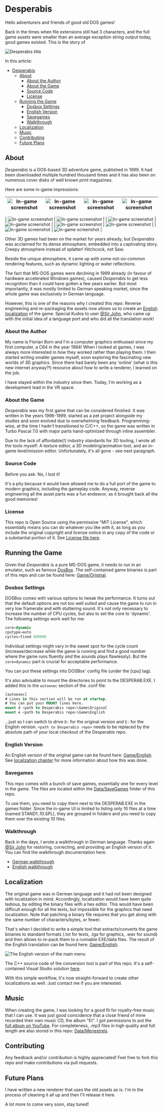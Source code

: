 # Desperabis

Hello adventurers and friends of good old DOS games!

Back in the times when file extensions still had 3 characters, and the full game assets were smaller than an average exception string output today, good games existed. This is the story of

![Desperabis title](Docs/media/desperabis-title.png)

In this article:
- [Desperabis](#desperabis)
  - [About](#about)
    - [About the Author](#about-the-author)
    - [About the Game](#about-the-game)
    - [Source Code](#source-code)
    - [License](#license)
  - [Running the Game](#running-the-game)
    - [Dosbox Settings](#dosbox-settings)
    - [English Version](#english-version)
    - [Savegames](#savegames)
    - [Walkthrough](#walkthrough)
  - [Localization](#localization)
  - [Music](#music)
  - [Contributing](#contributing)
  - [Future Plans](#future-plans)

## About

_Desperabis_ is a DOS-based 3D adventure game, published in 1999. It had been downloaded multiple hundred thousand times and it has also been on numerous cover disks of well known print magazines.

Here are some in-game impressions:

| ![In-game screenshot](Docs/media/ingame-screenshot-00.png) | ![In-game screenshot](Docs/media/ingame-screenshot-01.png) | ![In-game screenshot](Docs/media/ingame-screenshot-02.png) | ![In-game screenshot](Docs/media/ingame-screenshot-03.png) |
| ------ | ------ | ------ | ------ |

| ![In-game screenshot](Docs/media/ingame-screenshot-04.png) | ![In-game screenshot](Docs/media/ingame-screenshot-05.png) |
| ![In-game screenshot](Docs/media/ingame-screenshot-06.png) | ![In-game screenshot](Docs/media/ingame-screenshot-07.png) |
| ![In-game screenshot](Docs/media/ingame-screenshot-08.png) | ![In-game screenshot](Docs/media/ingame-screenshot-09.png) |
| ![In-game screenshot](Docs/media/ingame-screenshot-10.png) | ![In-game screenshot](Docs/media/ingame-screenshot-11.png) |

Other 3D games had been on the market for years already, but _Desperabis_ was acclaimed for its dense atmosphere, embedded into a captivating story. Creepy atmosphere instead of splatter! Hitchcock, not Saw.

Beside the unique atmosphere, it came up with some not-so-common rendering features, such as dynamic lighting or water reflections.

The fact that MS-DOS games were declining in 1999 already (in favour of hardware accelerated Windows games), caused _Desperabis_ to get less recognition than it could have gotten a few years earlier. But most importantly, it was mostly limited to German speaking market, since the whole game was exclusively in German language.

However, this is one of the reasons why I created this repo: Reverse engineering and re-packaging the assets now allows us to create an [English localization](readme.md#english-version) of the game. Special Kudos to user [@Sir John](https://github.com/ungesundes-halbwissen), who came up with the initial idea of a language port and who did all the translation work!

### About the Author

My name is Florian Born and I'm a computer graphics enthusiast since my first computer, a C64 in the year 1984! When I looked at games, I was always more interested in _how_ they worked rather than playing them. I then started writing smaller games myself, soon exploring the fascinating new worlds of 3D graphics. Since there had barely been any 'online' (what is this new internet anyway?!) resource about how to write a renderer, I learned on the job.

I have stayed within the industry since then. Today, I'm working as a development lead in the VR space.

### About the Game

_Desperabis_ was my first game that can be considered finished. It was written in the years 1996-1999, started as a pet project alongside my studies and soon evolved due to overwhelming feedback. Programming-wise, at the time I hadn't transitioned to C/C++, so the game was written in Turbo Pascal 7.0 with major parts hand-optimized through inline assembler.

Due to the lack of affordable(!) industry standards for 3D tooling, I wrote all the tools myself: A texture editor, a 3D modeling/animation tool, and an in-game level/mission editor. Unfortunately, it's all gone - see next paragraph.

### Source Code

Before you ask: No, I lost it!

It's a pity because it would have allowed me to do a full port of the game to modern graphics, including the gameplay code. Anyway, reverse engineering all the asset parts was a fun endeavor, as it brought back all the good memories!

### License

This repo is Open Source using the permissive "MIT License", which essentially means you can do whatever you like with it, as long as you include the original copyright and license notice in any copy of the code or a substantial portion of it. See [License file here](LICENSE).

## Running the Game

Given that _Desperabis_ is a pure MS-DOS game, it needs to run in an emulator, such as famous [DosBox](https://www.dosbox.com/). The self-contained game binaries is part of this repo and can be found here: [Game/Original](Game/Original).

### Dosbox Settings

DOSBox comes with various options to tweak the performance. It turns out that the default options are not too well suited and cause the game to run in very low framerate and with stuttering sound. It's not only necessary to increase the number of CPU cycles, but also to set the core to 'dynamic'. The following settings work well for me:

```ddl
core=dynamic
cputype=auto
cycles=fixed 800000
```

Individual settings might vary in the sweet spot for the cycle count (increase/decrease while the game is running and find a good number where the game runs fluently _and_ the sounds plays flawlessly). But the `core=dynamic` part is crucial for acceptable performance.

You can put these settings into DOSBox' config file (under the [cpu] tag).

It's also advisable to mount the directories to point to the DESPERAB.EXE. I added this to the `autoexec` section of the .conf file:

```ddl
[autoexec]
# Lines in this section will be run at startup.
# You can put your MOUNT lines here.
mount d <path to Desperabis repo>\Game\Original
mount e <path to Desperabis repo>\Game\English
```

...just so I can switch to drive `D:` for the original version and `E:` for the English version. `<path to Desperabis repo>` needs to be replaced by the absolute path of your local checkout of the Desperabis repo.

### English Version

An English version of the original game can be found here: [Game/English](Game/English). See [localization chapter](#localization) for more information about how this was done.

### Savegames

This repo comes with a bunch of save games, essentially one for every level in the game. The files are located within the [Data/SaveGames](Data/SaveGames) folder of this repo.

To use them, you need to copy them next to the DESPERAB.EXE in the games folder. Since the in-game UI is limited to listing only 10 files at a time (named STAND1..10.SPL), they are grouped in folders and you need to copy them over the existing 10 files.

### Walkthrough

Back in the days, I wrote a walkthrough in German language. Thanks again [@Sir John](https://github.com/ungesundes-halbwissen) for restoring, correcting, and providing an English version of it. You can find the walkthrough documentation here:

- [German walkthrough](Docs/Walkthrough/Walkthrough-German.md)
- [English walkthrough](Docs/Walkthrough/Walkthrough-English.md)

## Localization

The original game was in German language and it had not been designed with localization in mind. Accordingly, localization would have been quite tedious, by editing the binary files with a hex editor. This would have been difficult enough for all the texts, but impossible for the graphics that need localization. Note that patching a binary file requires that you get along with the same number of characters/bytes, or fewer.

That's when I decided to write a simple tool that extracts/converts the game binaries to standard formats (.txt for texts, .tga for graphics, .wav for sound) and then allows to re-pack them to a runnable EXE/data files. The result of the English translation can be found here: [Game/English](Game/English).

![The English version of the main menu](Docs/media/desperab_lolcalized_mainmenu.png)

The C++ source code of the conversion tool is part of this repo. It's a self-contained Visual Studio solution [here](Source/).

With this simple workflow, it's now straight-forward to create other localizations as well. Just contact me if you are interested.

## Music

When creating the game, I was looking for a good fit for royalty-free music that I can use. It was just good coincidence that a close friend of mine recorded their own music CD, the album "Et". I got permissions to put the [full album on YouTube](https://www.youtube.com/watch?v=AVbM_BTHybo&list=PLmkuT--rMY1qd7M4o5UknBGlGjppDSUeU&index=1). For completeness, .mp3 files in high quality and full length are also stored in this repo: [Data/Menestrels](Data/Menestrels).

## Contributing

Any feedback and/or contribution is highly appreciated! Feel free to fork this repo and make contributions via pull requests.

## Future Plans

I have written a new renderer that uses the old assets as is. I'm in the process of cleaning it all up and then I'll release it here. 

A lot more to come very soon, stay tuned!
